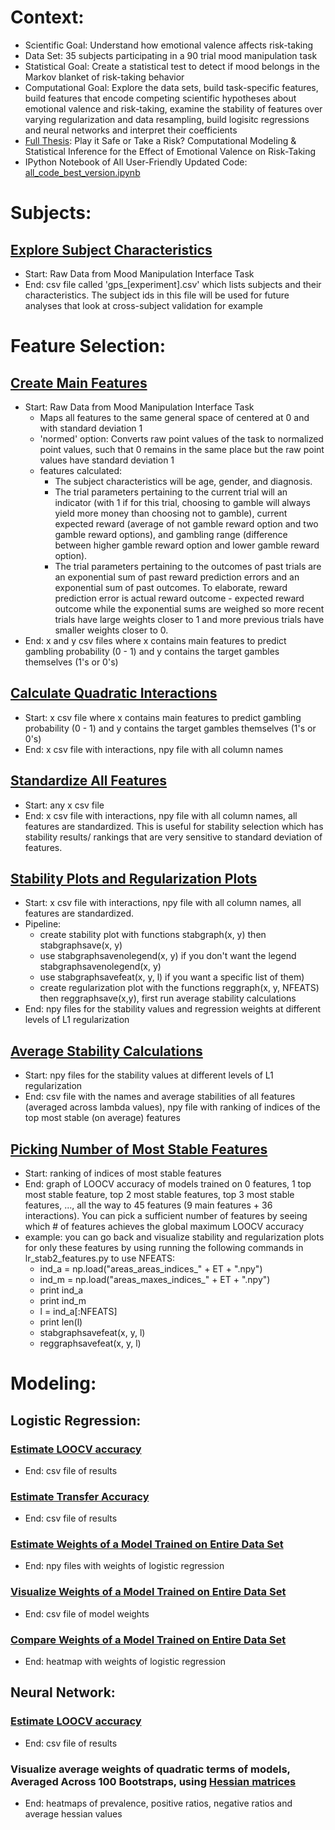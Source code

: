 # Context:
- Scientific Goal: Understand how emotional valence affects risk-taking
- Data Set: 35 subjects participating in a 90 trial mood manipulation task
- Statistical Goal: Create a statistical test to detect if mood belongs in the Markov blanket of risk-taking behavior
- Computational Goal: Explore the data sets, build task-specific features, build features that encode competing scientific hypotheses about emotional valence and risk-taking, examine the stability of features over varying regularization and data resampling, build logisitc regressions and neural networks and interpret their coefficients
- [Full Thesis](https://drive.google.com/file/d/1rFG2a6AN9RBRsbDSq0blgwnVahAHY399/view?usp=sharing): Play it Safe or Take a Risk? Computational Modeling & Statistical Inference for the Effect of Emotional Valence on Risk-Taking
- IPython Notebook of All User-Friendly Updated Code: [all_code_best_version.ipynb](https://nbviewer.org/github/jesshuang98/nimh-mlt-risk-taking/blob/main/all_code_best_version.ipynb)

# Subjects:

## [Explore Subject Characteristics](https://nbviewer.org/github/jesshuang98/nimh-mlt-risk-taking/blob/main/all_code_best_version.ipynb#Load)
- Start: Raw Data from Mood Manipulation Interface Task
- End: csv file called 'gps_[experiment].csv' which lists subjects and their characteristics. The subject ids in this file will be used for future analyses that look at cross-subject validation for example

# Feature Selection:

## [Create Main Features](https://nbviewer.org/github/jesshuang98/nimh-mlt-risk-taking/blob/main/all_code_best_version.ipynb#Create-Normalized-Main-Features-and-Evaluate-Collinearity)
- Start: Raw Data from Mood Manipulation Interface Task
  - Maps all features to the same general space of centered at 0 and with standard deviation 1 
  - 'normed' option: Converts raw point values of the task to normalized point values, such that 0 remains in the same place but the raw point values have standard deviation 1 
  - features calculated: 
    - The subject characteristics will be age, gender, and diagnosis. 
    - The trial parameters pertaining to the current trial will an indicator (with 1 if for this trial, choosing to gamble will always yield more money than choosing not to gamble), current expected reward (average of not gamble reward option and two gamble reward options), and gambling range (difference between higher gamble reward option and lower gamble reward option). 
    - The trial parameters pertaining to the outcomes of past trials are an exponential sum of past reward prediction errors and an exponential sum of past outcomes. To elaborate, reward prediction error is actual reward outcome - expected reward outcome while the exponential sums are weighed so more recent trials have large weights closer to 1 and more previous trials have smaller weights closer to 0.
- End: x and y csv files where x contains main features to predict gambling probability (0 - 1) and y contains the target gambles themselves (1's or 0's)

## [Calculate Quadratic Interactions](https://nbviewer.org/github/jesshuang98/nimh-mlt-risk-taking/blob/main/all_code_best_version.ipynb#Calculate-Quadratic-Features)
- Start: x csv file where x contains main features to predict gambling probability (0 - 1) and y contains the target gambles themselves (1's or 0's)
- End: x csv file with interactions, npy file with all column names

## [Standardize All Features](https://nbviewer.org/github/jesshuang98/nimh-mlt-risk-taking/blob/main/all_code_best_version.ipynb#General-Function-to-Standardize-Features)
- Start: any x csv file
- End: x csv file with interactions, npy file with all column names, all features are standardized. This is useful for stability selection which has stability results/ rankings that are very sensitive to standard deviation of features.

## [Stability Plots and Regularization Plots](https://nbviewer.org/github/jesshuang98/nimh-mlt-risk-taking/blob/main/all_code_best_version.ipynb#Stability-Plots-and-Regularization-Plots)
- Start: x csv file with interactions, npy file with all column names, all features are standardized.
- Pipeline: 
    - create stability plot with functions stabgraph(x, y) then stabgraphsave(x, y) 
    - use stabgraphsavenolegend(x, y) if you don't want the legend stabgraphsavenolegend(x, y)
    - use stabgraphsavefeat(x, y, l) if you want a specific list of them)
    - create regularization plot with the functions reggraph(x, y, NFEATS) then reggraphsave(x,y), first run average stability calculations
- End: npy files for the stability values and regression weights at different levels of L1 regularization

## [Average Stability Calculations](https://nbviewer.org/github/jesshuang98/nimh-mlt-risk-taking/blob/main/all_code_best_version.ipynb#Average-Stability-Calculations)
- Start: npy files for the stability values at different levels of L1 regularization
- End: csv file with the names and average stabilities of all features (averaged across lambda values), npy file with ranking of indices of the top most stable (on average) features

## [Picking Number of Most Stable Features](https://nbviewer.org/github/jesshuang98/nimh-mlt-risk-taking/blob/main/all_code_best_version.ipynb#Picking-Number-of-Most-Stable-Features)
- Start: ranking of indices of most stable features
- End: graph of LOOCV accuracy of models trained on 0 features, 1 top most stable feature, top 2 most stable features, top 3 most stable features, ..., all the way to 45 features (9 main features + 36 interactions). You can pick a sufficient number of features by seeing which # of features achieves the global maximum LOOCV accuracy
- example: you can go back and visualize stability and regularization plots for only these features by using running the following commands in lr_stab2_features.py to use NFEATS:
  - ind_a = np.load("areas_areas_indices_" + ET + ".npy")
  - ind_m = np.load("areas_maxes_indices_" + ET + ".npy")
  - print ind_a
  - print ind_m
  - l = ind_a[:NFEATS]
  - print len(l)
  - stabgraphsavefeat(x, y, l)
  - reggraphsavefeat(x, y, l)



# Modeling:

## Logistic Regression:

### [Estimate LOOCV accuracy](https://nbviewer.org/github/jesshuang98/nimh-mlt-risk-taking/blob/main/all_code_best_version.ipynb#Estimate-LOOCV-accuracy-(leaving-out-one-subject's-90-trials))
- End: csv file of results

### [Estimate Transfer Accuracy](https://nbviewer.org/github/jesshuang98/nimh-mlt-risk-taking/blob/main/all_code_best_version.ipynb#Estimate-Transfer-Accuracy)
- End: csv file of results

### [Estimate Weights of a Model Trained on Entire Data Set](https://nbviewer.org/github/jesshuang98/nimh-mlt-risk-taking/blob/main/all_code_best_version.ipynb#Estimate-Weights-of-a-Model-Trained-on-Entire-Data-Set)
- End: npy files with weights of logistic regression

### [Visualize Weights of a Model Trained on Entire Data Set](https://nbviewer.org/github/jesshuang98/nimh-mlt-risk-taking/blob/main/all_code_best_version.ipynb#Visualize-Weights-of-a-Model-Trained-on-Entire-Data-Set)
- End: csv file of model weights

### [Compare Weights of a Model Trained on Entire Data Set](https://nbviewer.org/github/jesshuang98/nimh-mlt-risk-taking/blob/main/all_code_best_version.ipynb#Compare-Weights-of-a-Model-Trained-on-Entire-Data-Set)
- End: heatmap with weights of logistic regression



## Neural Network:

### [Estimate LOOCV accuracy](https://nbviewer.org/github/jesshuang98/nimh-mlt-risk-taking/blob/main/all_code_best_version.ipynb#Estimate-LOOCV-accuracy)
- End: csv file of results

[comment]: <> ([Estimate Weights of a Model Trained on Entire Data Set and Bootstrap Resamplings]
Run nn_boot_hessians_gradients.py
[DOESNT WORK YET] setting the seed = 0 gets us the original dataset
setting the seed to > 0 gets us some bootstrap resampling of the original dataset
End: npy files with hessian variables)

### Visualize average weights of quadratic terms of models, Averaged Across 100 Bootstraps, using [Hessian matrices](https://nbviewer.org/github/jesshuang98/nimh-mlt-risk-taking/blob/main/all_code_best_version.ipynb#Generate-Hessian-Values)

- End: heatmaps of prevalence, positive ratios, negative ratios and average hessian values

[comment]: <> ([Visualize average weights of linear main effect terms of models, Averaged Across 100 Bootstraps, using gradients]
[DOESNT WORK YET] Run visualize_gradient.py
End: heatmaps of prevalence, positive ratios, negative ratios and average gradient values)
